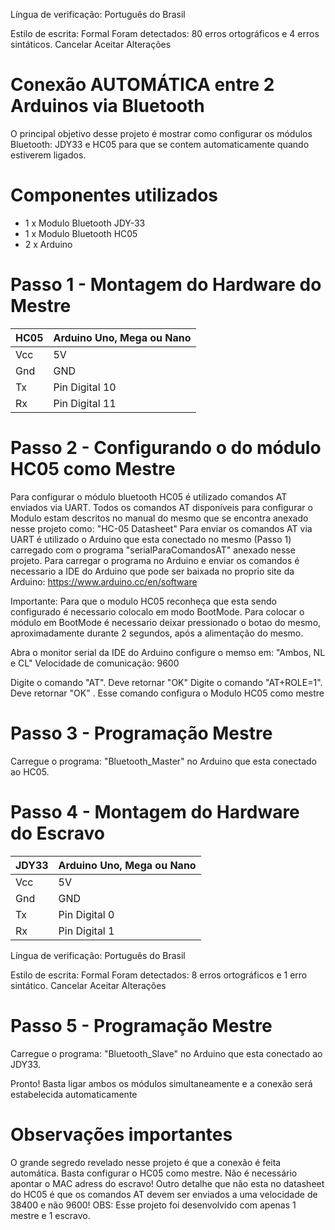 

Língua de verificação: 
Português do Brasil

Estilo de escrita: 
Formal
Foram detectados: 80 erros ortográficos e 4 erros sintáticos.	Cancelar	   Aceitar Alterações

# Conexão AUTOMÁTICA entre 2 Arduinos via Bluetooth
O principal objetivo desse projeto é mostrar como configurar os módulos Bluetooth: JDY33 e HC05 para que se contem automaticamente quando estiverem ligados.

# Componentes utilizados
- 1 x Modulo Bluetooth JDY-33
- 1 x Modulo Bluetooth HC05
- 2 x Arduino

# Passo 1 - Montagem do Hardware do Mestre
| HC05 | Arduino Uno, Mega ou Nano |
| ------ | ------ |
| Vcc | 5V |
| Gnd | GND |
| Tx | Pin Digital 10 |
| Rx | Pin Digital 11 |


# Passo 2 - Configurando o do módulo HC05 como Mestre
Para configurar o módulo bluetooth HC05 é utilizado comandos AT enviados via UART.
Todos os comandos AT disponíveis para configurar o Modulo estam descritos no manual do mesmo que se encontra anexado nesse projeto como: "HC-05 Datasheet"
Para enviar os comandos AT via UART é utilizado o Arduino que esta conectado no mesmo (Passo 1) carregado com o programa "serialParaComandosAT" anexado nesse projeto. Para carregar o programa no Arduino e enviar os comandos é necessario a IDE do Arduino que pode ser baixada no proprio site da Arduino: https://www.arduino.cc/en/software

Importante: Para que o modulo HC05 reconheça que esta sendo configurado é necessario colocalo em modo BootMode. Para colocar o módulo em BootMode é necessario deixar pressionado o botao do mesmo, aproximadamente durante 2 segundos, após a alimentação do mesmo.

Abra o monitor serial da IDE do Arduino configure o memso em:
"Ambos, NL e CL"
Velocidade de comunicação: 9600

Digite o comando "AT". Deve retornar "OK"
Digite o comando "AT+ROLE=1". Deve retornar "OK" . Esse comando configura o Modulo HC05 como mestre

# Passo 3 - Programação Mestre
Carregue o programa: "Bluetooth_Master" no Arduino que esta conectado ao HC05.

# Passo 4 - Montagem do Hardware do Escravo
| JDY33 | Arduino Uno, Mega ou Nano |
| ------ | ------ |
| Vcc | 5V |
| Gnd | GND |
| Tx | Pin Digital 0 |
| Rx | Pin Digital 1 |



Língua de verificação: 
Português do Brasil

Estilo de escrita: 
Formal
Foram detectados: 8 erros ortográficos e 1 erro sintático.	Cancelar	   Aceitar Alterações

# Passo 5 - Programação Mestre
Carregue o programa: "Bluetooth_Slave" no Arduino que esta conectado ao JDY33.

Pronto! Basta ligar ambos os módulos simultaneamente e a conexão será estabelecida automaticamente

# Observações importantes
O grande segredo revelado nesse projeto é que a conexão é feita automática. Basta configurar o HC05 como mestre. Não é necessário apontar o MAC adress do escravo!
Outro detalhe que não esta no datasheet do HC05 é que os comandos AT devem ser enviados a uma velocidade de 38400 e não 9600!
OBS: Esse projeto foi desenvolvido com apenas 1 mestre e 1 escravo.
